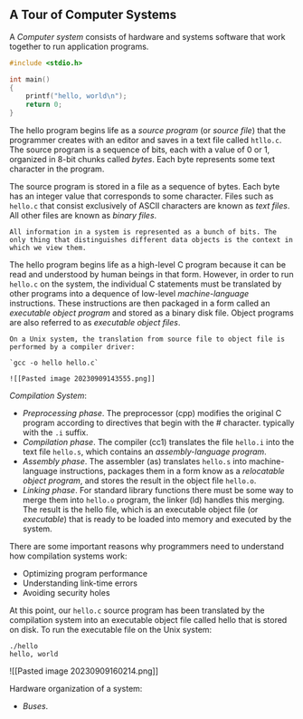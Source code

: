 ## A Tour of Computer Systems

A *Computer system* consists of hardware and systems software that work together to run application programs.

```c
#include <stdio.h>

int main()
{
    printf("hello, world\n");
    return 0;
}
```

The hello program begins life as a *source program* (or *source file*) that the programmer creates with an editor and saves in a text file called `htllo.c`. The source program is a sequence of bits, each with a value of 0 or 1, organized in 8-bit chunks called *bytes*. Each byte represents some text character in the program.

The source program is stored in a file as a sequence of bytes. Each byte has an integer value that corresponds to some character. Files such as `hello.c` that consist exclusively of ASCII characters are known as *text files*. All other files are known as *binary files*.

```ad-note
All information in a system is represented as a bunch of bits. The only thing that distinguishes different data objects is the context in which we view them.
```

The hello program begins life as a high-level C program because it can be read and understood by human beings in that form. However, in order to run `hello.c` on the system, the individual C statements must be translated by other programs into a dequence of low-level *machine-language* instructions. These instructions are then packaged in a form called an *executable object program* and stored as a binary disk file. Object programs are also referred to as *executable object files*.

```ad-note
On a Unix system, the translation from source file to object file is performed by a compiler driver:

`gcc -o hello hello.c`

![[Pasted image 20230909143555.png]]
```

*Compilation System*:
- *Preprocessing phase*. The preprocessor (cpp) modifies the original C program according to directives that begin with the # character. typically with the `.i` suffix.
- *Compilation phase*. The compiler (cc1) translates the file `hello.i` into the text file `hello.s`, which contains an *assembly-language program*.
- *Assembly phase*. The assembler (as) translates `hello.s` into machine-language instructions, packages them in a form know as a *relocatable object program*, and stores the result in the object file `hello.o`.
- *Linking phase*. For standard library functions there must be some way to merge them into `hello.o` program, the linker (ld) handles this merging. The result is the hello file, which is an executable object file (or *executable*) that is ready to be loaded into memory and executed by the system.

There are some important reasons why programmers need to understand how compilation systems work:
- Optimizing program performance
- Understanding link-time errors
- Avoiding security holes

At this point, our `hello.c` source program has been translated by the compilation system into an executable object file called hello that is stored on disk. To run the executable file on the Unix system:

```shell
./hello
hello, world
```

![[Pasted image 20230909160214.png]]

Hardware organization of a system:
- *Buses*.